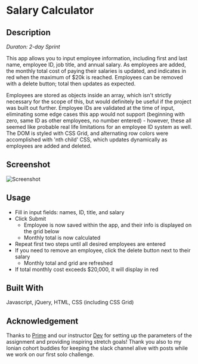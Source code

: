 # Salary Calculator


## Description

*Duraton: 2-day Sprint*

This app allows you to input employee information, including first and last name, employee ID, job title, and annual salary. As employees are added, the monthly total cost of paying their salaries is updated, and indicates in red when the maximum of $20k is reached. Employees can be removed with a delete button; total then updates as expected.

Employees are stored as objects inside an array, which isn't strictly necessary for the scope of this, but would definitely be useful if the project was built out further. Employee IDs are validated at the time of input, eliminating some edge cases this app would not support (beginning with zero, same ID as other employees, no number entered) - however, these all seemed like probable real life limitations for an employee ID system as well. The DOM is styled with CSS Grid, and alternating row colors were accomplished with 'nth child' CSS, which updates dynamically as employees are added and deleted. 


## Screenshot

![Screenshot](salary-calc-screenshot)


## Usage

* Fill in input fields: names, ID, title, and salary
* Click Submit
  * Employee is now saved within the app, and their info is displayed on the grid below
  * Monthly total is now calculated
* Repeat first two steps until all desired employees are entered
* If you need to remove an employee, click the delete button next to their salary
  * Monthly total and grid are refreshed
* If total monthly cost exceeds $20,000, it will display in red


## Built With

Javascript, jQuery, HTML, CSS (including CSS Grid)


## Acknowledgement 

Thanks to [Prime](https://github.com/PrimeAcademy/ "Prime") and our instructor [Dev](https://github.com/devjanaprime/ "Dev") for setting up the parameters of the assignment and providing inspiring stretch goals! Thank you also to my Ionian cohort buddies for keeping the slack channel alive with posts while we work on our first solo challenge.



